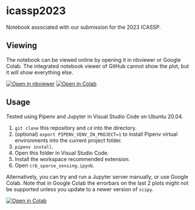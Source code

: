 # icassp2023

Notebook associated with our submission for the 2023 ICASSP.

## Viewing

The notebook can be viewed online by opening it in nbviewer or Google Colab. The integrated notebook viewer of GitHub cannot show the plot, but it will show everything else.

[![Open in nbviewer](https://img.shields.io/static/v1?label&message=Open+in+nbviewer&color=343433&style=for-the-badge&logo=jupyter)](https://nbviewer.org/github/CostasAK/icassp2023/blob/main/crb_sparse_sensing.ipynb)
[![Open in Colab](https://img.shields.io/static/v1?label&message=Open+in+Colab&color=097ABB&style=for-the-badge&logo=googlecolab)](https://colab.research.google.com/github/CostasAK/icassp2023/blob/main/crb_sparse_sensing.ipynb)

## Usage

Tested using Pipenv and Jupyter in Visual Studio Code on Ubuntu 20.04.

1. `git clone` this repository and `cd` into the directory.
2. (optional) `export PIPENV_VENV_IN_PROJECT=1` to install Pipenv virtual environments into the current project folder.
3. `pipenv install`.
4. Open this folder in Visual Studio Code.
5. Install the workspace recommended extension.
6. Open `crb_sparse_sensing.ipynb`.

Alternatively, you can try and run a Jupyter server manually, or use Google Colab. Note that in Google Colab the errorbars on the last 2 plots might not be supported unless you update to a newer version of `scipy`.

[![Open in Colab](https://img.shields.io/static/v1?label&message=Open+in+Colab&color=097ABB&style=for-the-badge&logo=googlecolab)](https://colab.research.google.com/github/CostasAK/icassp2023/blob/main/crb_sparse_sensing.ipynb)
